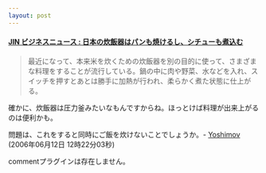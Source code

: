 ```yaml
---
layout: post
---
```

<h4><a href="http://jp.jinbn.com/2005/03/01042331.html">JIN ビジネスニュース : 日本の炊飯器はパンも焼けるし、シチューも煮込む</a></h4>
<blockquote><p>最近になって、本来米を炊くための炊飯器を別の目的に使って、さまざまな料理をすることが流行している。鍋の中に肉や野菜、水などを入れ、スイッチを押すとあとは勝手に加熱が行われ、柔らかく煮た状態に仕上がる。</p>
</blockquote>
<p>確かに、炊飯器は圧力釜みたいなもんですからね。ほっとけば料理が出来上がるのは便利かも。</p>
<p>問題は、これをすると同時にご飯を炊けないことでしょうか。- <a href="/?page=Yoshimov" class="wikipage">Yoshimov</a> (2006年06月12日 12時22分03秒)</p>
<p><span class="error">commentプラグインは存在しません。</span> </p>
